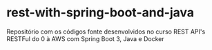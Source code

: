 # rest-with-spring-boot-and-java
Repositório com os  códigos fonte desenvolvidos no curso REST API's RESTFul do 0 à AWS com Spring Boot 3, Java e Docker
